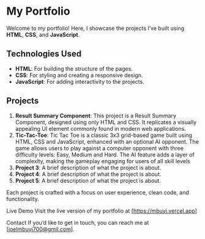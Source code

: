 # My Portfolio

Welcome to my portfolio! Here, I showcase the projects I’ve built using **HTML**, **CSS**, and **JavaScript**.

## Technologies Used
- **HTML**: For building the structure of the pages.
- **CSS**: For styling and creating a responsive design.
- **JavaScript**: For adding interactivity to the projects.

## Projects
1. **Result Summary Component**: This project is a Result Summary Component, designed using only HTML and CSS. It replicates a visually appealing UI element commonly found in modern web applications.
2. **Tic-Tac-Toe**: Tic Tac Toe is a classic 3x3 grid-based game built using HTML, CSS and JavaScript, enhanced with an optional AI opponent. The game allows users to play against a computer opponent with three difficulty levels: Easy, Medium and Hard. The AI feature adds a layer of complexity, making the gameplay engaging for users of all skill levels
3. **Project 3**: A brief description of what the project is about.
4. **Project 4**: A brief description of what the project is about.
5. **Project 5**: A brief description of what the project is about.

Each project is crafted with a focus on user experience, clean code, and functionality.

Live Demo
Visit the live version of my portfolio at [https://mbuyi.vercel.app]

Contact
If you’d like to get in touch, you can reach me at [joelmbuyi700@gmil.com].

